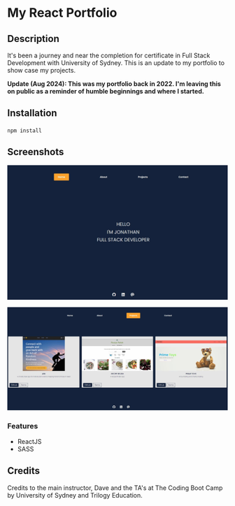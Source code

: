 # My React Portfolio

## Description

It's been a journey and near the completion for certificate in Full Stack Development with University of Sydney. This is an update to my portfolio to show case my projects.

__**Update (Aug 2024): This was my portfolio back in 2022. I'm leaving this on public as a reminder of humble beginnings and where I started.**__

## Installation

`npm install`

## Screenshots

![home page](./01-home.JPG)

![project page](./01-projects-page.JPG)

### Features

- ReactJS
- SASS

## Credits

Credits to the main instructor, Dave and the TA's at The Coding Boot Camp by University of Sydney and Trilogy Education.
